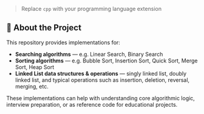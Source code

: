 > Replace `cpp` with your programming language extension 

## 🧠 About the Project

This repository provides implementations for:

- **Searching algorithms** — e.g. Linear Search, Binary Search  
- **Sorting algorithms** — e.g. Bubble Sort, Insertion Sort, Quick Sort, Merge Sort, Heap Sort  
- **Linked List data structures & operations** — singly linked list, doubly linked list, and typical operations such as insertion, deletion, reversal, merging, etc.

These implementations can help with understanding core algorithmic logic, interview preparation, or as reference code for educational projects.



